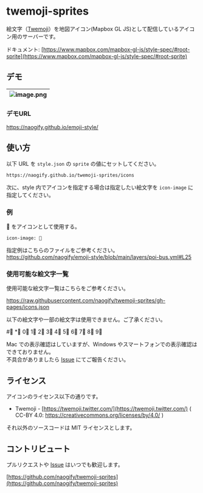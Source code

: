 # twemoji-sprites

絵文字（[Twemoji](https://twemoji.twitter.com/)）を地図アイコン(Mapbox GL JS)として配信しているアイコン用のサーバーです。

ドキュメント: [https://www.mapbox.com/mapbox-gl-js/style-spec/#root-sprite](https://www.mapbox.com/mapbox-gl-js/style-spec/#root-sprite)

## デモ

|![image.png](https://qiita-image-store.s3.ap-northeast-1.amazonaws.com/0/142797/f2bbbe57-da57-ac0a-1439-3e48177627aa.png)|
|:--|


### デモURL
https://naogify.github.io/emoji-style/


## 使い方

以下 URL を `style.json` の `sprite` の値にセットしてください。

```
https://naogify.github.io/twemoji-sprites/icons
```

次に、style 内でアイコンを指定する場合は指定したい絵文字を `icon-image` に指定してください。

### 例

🚌 をアイコンとして使用する。

```
icon-image: 🚌
```

指定例はこちらのファイルをご参考ください。https://github.com/naogify/emoji-style/blob/main/layers/poi-bus.yml#L25

### 使用可能な絵文字一覧

使用可能な絵文字一覧はこちらをご参考ください。

https://raw.githubusercontent.com/naogify/twemoji-sprites/gh-pages/icons.json



以下の絵文字や一部の絵文字は使用できません。ご了承ください。

#⃣ *⃣ 0⃣ 1⃣ 2⃣ 3⃣ 4⃣ 5⃣ 6⃣ 7⃣ 8⃣ 9⃣

Mac での表示確認はしていますが、Windows やスマートフォンでの表示確認はできておりません。  
不具合がありましたら [Issue](https://github.com/naogify/twemoji-sprites/issues/new) にてご報告ください。

## ライセンス

アイコンのライセンス以下の通りです。

- Twemoji - [https://twemoji.twitter.com/](https://twemoji.twitter.com/) ( CC-BY 4.0: https://creativecommons.org/licenses/by/4.0/ )

それ以外のソースコードは MIT ライセンスとします。

## コントリビュート

プルリクエストや [Issue](https://github.com/naogify/twemoji-sprites/issues/new) はいつでも歓迎します。

[https://github.com/naogify/twemoji-sprites](https://github.com/naogify/twemoji-sprites)
